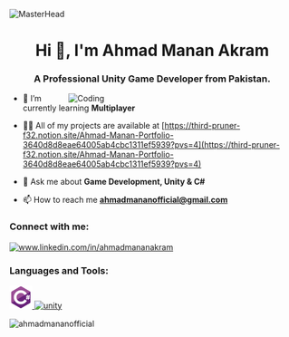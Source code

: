 ![MasterHead](https://user-images.githubusercontent.com/90236635/232446433-d5540fa2-fe28-4bb8-b929-cdb51fe61336.gif)
<h1 align="center">Hi 👋, I'm Ahmad Manan Akram</h1>
<h3 align="center">A Professional Unity Game Developer from Pakistan.</h3>
<img align="right" alt="Coding" width="400" src="https://camo.githubusercontent.com/7de37139d0b4c1ce40865e799b446c0e963a3dd8fb68d239707237c40604fa3d/68747470733a2f2f63646e2e6472696262626c652e636f6d2f75736572732f3733303730332f73637265656e73686f74732f363538313234332f6176656e746f2e676966">

- 🌱 I’m currently learning **Multiplayer**

- 👨‍💻 All of my projects are available at [https://third-pruner-f32.notion.site/Ahmad-Manan-Portfolio-3640d8d8eae64005ab4cbc1311ef5939?pvs=4](https://third-pruner-f32.notion.site/Ahmad-Manan-Portfolio-3640d8d8eae64005ab4cbc1311ef5939?pvs=4)

- 💬 Ask me about **Game Development, Unity & C#**

- 📫 How to reach me **ahmadmananofficial@gmail.com**

<h3 align="left">Connect with me:</h3>
<p align="left">
<a href="https://linkedin.com/in/www.linkedin.com/in/ahmadmananakram" target="blank"><img align="center" src="https://raw.githubusercontent.com/rahuldkjain/github-profile-readme-generator/master/src/images/icons/Social/linked-in-alt.svg" alt="www.linkedin.com/in/ahmadmananakram" height="30" width="40" /></a>
</p>

<h3 align="left">Languages and Tools:</h3>
<p align="left"> <a href="https://www.w3schools.com/cs/" target="_blank" rel="noreferrer"> <img src="https://raw.githubusercontent.com/devicons/devicon/master/icons/csharp/csharp-original.svg" alt="csharp" width="40" height="40"/> </a> <a href="https://unity.com/" target="_blank" rel="noreferrer"> <img src="https://www.vectorlogo.zone/logos/unity3d/unity3d-icon.svg" alt="unity" width="40" height="40"/> </a> </p>

<p><img align="center" src="https://github-readme-stats.vercel.app/api/top-langs?username=ahmadmananofficial&show_icons=true&locale=en&layout=compact" alt="ahmadmananofficial" /></p>


